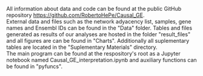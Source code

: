 All information about data and code can be found at the public GitHub repository https://github.com/RobertoHePe/Causal_GE.  
External data and files such as the network adyacency list, samples, gene names and Ensembl IDs can be found in the "Data" folder. 
Tables and files generated as results of our analyses are hosted in the folder "result_files" and all figures are can be 
found in "Charts". Additionally all suplementary tables are located in the "Suplementary Materials" directory.  
The main program can be found at the respository's root as a Jupyter notebook named 
Causal_GE_interpretation.ipynb and auxiliary functions can be found in "pyfuncs".
